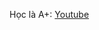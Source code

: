 Học là A+: [Youtube](https://www.youtube.com/watch?v=3t8w3s6t0z8&list=PLrkINnFdpNFHVUsKVaDphgkbpnUH8C737)
